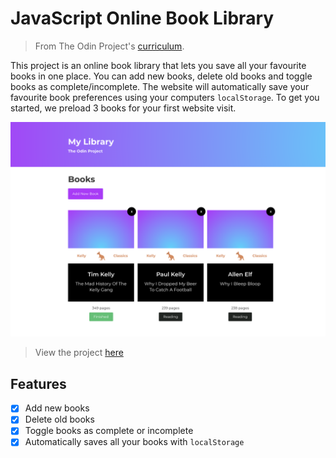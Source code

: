 # JavaScript Online Book Library

> From The Odin Project's [curriculum](https://www.theodinproject.com/courses/javascript/lessons/library).

This project is an online book library that lets you save all your favourite books in one place. You can add new books, delete old books and toggle books as complete/incomplete. The website will automatically save your favourite book preferences using your computers `localStorage`. To get you started, we preload 3 books for your first website visit.

[![Online Book Library Screenshot](/project-library-screenshot.png)](https://timkellytk.github.io/project-library/)

> View the project [here](https://timkellytk.github.io/project-library/)

## Features

- [x] Add new books
- [x] Delete old books
- [x] Toggle books as complete or incomplete
- [x] Automatically saves all your books with `localStorage`
